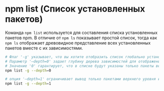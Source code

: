 # npm list (Список установленных пакетов)

Команда `npm list` используется для составления списка установленных пакетов npm. В отличие от `npm ls` показывает простой список, тогда как `npm ls` отображает древовидное представление всех установленных пакетов вместе с их зависимостями.

```bash
# Флаг '-g' указывает, что вы хотите отобразить список глобально установленных пакетов.
# Параметр '–depth=0' задает глубину дерева зависимостей для отображения.
# Значение '0' гарантирует, что в списке будут указаны только пакеты верхнего уровня без их зависимостей.
npm list -g --depth=0

# опция '–depth=1' ограничивает вывод только пакетами верхнего уровня и их прямыми зависимостями.
npm list -g --depth=1
```
